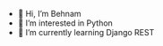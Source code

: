 - 👋 Hi, I’m Behnam
- 👀 I’m interested in Python
- 🌱 I’m currently learning Django REST
<!-- - 💞️ I’m looking to collaborate on ...
- 📫 How to reach me ... -->

<!---
0-Behnam-0/0-Behnam-0 is a ✨ special ✨ repository because its `README.md` (this file) appears on your GitHub profile.
You can click the Preview link to take a look at your changes.
--->

